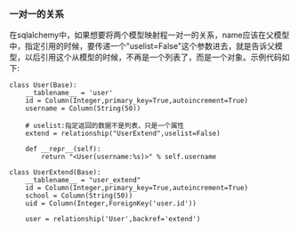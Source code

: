 ### 一对一的关系

在sqlalchemy中，如果想要将两个模型映射程一对一的关系，name应该在父模型中，指定引用的时候，要传递一个"uselist=False"这个参数进去，就是告诉父模型，以后引用这个从模型的时候，不再是一个列表了，而是一个对象。示例代码如下:

```
class User(Base):
    __tablename__ = 'user'
    id = Column(Integer,primary_key=True,autoincrement=True)
    username = Column(String(50))

    # uselist:指定返回的数据不是列表，只是一个属性
    extend = relationship("UserExtend",uselist=False)

    def __repr__(self):
        return "<User(username:%s)>" % self.username

class UserExtend(Base):
    __tablename__ = "user_extend"
    id = Column(Integer,primary_key=True,autoincrement=True)
    school = Column(String(50))
    uid = Column(Integer,ForeignKey('user.id'))
    
    user = relationship('User',backref='extend')
```



